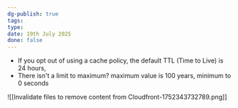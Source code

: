 ```yaml
---
dg-publish: true
tags: 
type: 
date: 19th July 2025
done: false
---
```

- If you opt out of using a cache policy, the default TTL (Time to Live) is 24 hours,
- There isn't a limit to maximum? maximum value is 100 years, minimum to 0 seconds

![[Invalidate files to remove content from Cloudfront-1752343732789.png]]